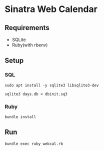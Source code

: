 # Sinatra Web Calendar

## Requirements

- SQLite
- Ruby(with rbenv)

## Setup

### SQL

``` shell
sudo apt install -y sqlite3 libsqlite3-dev
```

``` shell
sqlite3 days.db < dbinit.sq3
```

### Ruby

``` shell
bundle install
```

## Run

``` shell
bundle exec ruby webcal.rb
```

